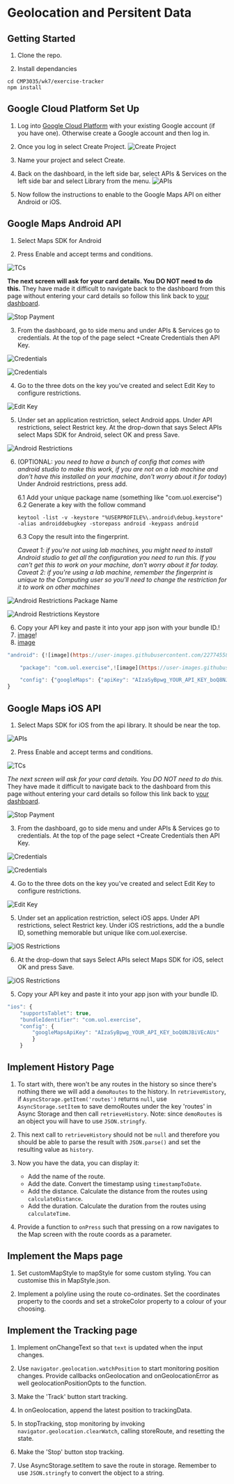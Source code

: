 # Geolocation and Persitent Data

## Getting Started
1. Clone the repo.

2. Install dependancies
```
cd CMP3035/wk7/exercise-tracker
npm install
```

## Google Cloud Platform Set Up
1. Log into [Google Cloud Platform](https://console.cloud.google.com/home/dashboard) with your existing Google account (if you have one). Otherwise create a Google account and then log in.

2. Once you log in select Create Project.
![Create Project](assets/create_project.png)

3. Name your project and select Create.

4. Back on the dashboard, in the left side bar, select APIs & Services on the left side bar and select Library from the menu.
![APIs](assets/apis.png)

5. Now follow the instructions to enable to the Google Maps API on either Android or iOS.

## Google Maps Android API
1. Select Maps SDK for Android

2. Press Enable and accept terms and conditions.

![TCs](assets/tcs.png)

**The next screen will ask for your card details. You DO NOT need to do this.** They have made it difficult to navigate back to the dashboard from this page without entering your card details so follow this link back to [your dashboard](https://console.cloud.google.com/home/dashboard).

![Stop Payment](assets/stoppay.png)

3. From the dashboard, go to side menu and under APIs & Services go to credentials. At the top of the page select +Create Credentials then API Key.

![Credentials](assets/creds1.png)

![Credentials](assets/creds2.png)

4. Go to the three dots on the key you've created and select Edit Key to configure restrictions. 

![Edit Key](assets/editkey.png)

5. Under set an application restriction, select Android apps. Under API restrictions, select Restrict key. At the drop-down that says Select APIs select Maps SDK for Android, select OK and press Save.

![Android Restrictions](assets/androidres.png)

6. (OPTIONAL: *you need to have a bunch of config that comes with android studio to make this work, if you are not on a lab machine and don't have this installed on your machine, don't worry about it for today*) Under Android restrictions, press add. 

    6.1 Add your unique package name (something like "com.uol.exercise")
    6.2 Generate a key with the follow command
    ```
    keytool -list -v -keystore "%USERPROFILE%\.android\debug.keystore" -alias androiddebugkey -storepass android -keypass android
    ```
    6.3 Copy the result into the fingerprint.

    *Caveat 1: if you're not using lab machines, you might need to install Android studio to get all the configuration you need to run this. If you can't get this to work on your machine, don't worry about it for today.*
    *Caveat 2: if you're using a lab machine, remember the fingerprint is unique to the Computing user so you'll need to change the restriction for it to work on other machines*

![Android Restrictions Package Name](assets/packagename.png)

![Android Restrictions Keystore](assets/keystore.png)

6. Copy your API key and paste it into your app json with your bundle ID.!
7. [image](https://user-images.githubusercontent.com/22774558/225607127-5757bda8-6cd2-4d82-aa10-b49819da8873.png)!
8. [image](https://user-images.githubusercontent.com/22774558/225607132-78dc4a66-1d22-4cdb-a25e-7bbceaa57da8.png)


```javascript
"android": {![image](https://user-images.githubusercontent.com/22774558/225606796-db9a98bf-0d18-4186-9202-f25445f31e9d.png)

    "package": "com.uol.exercise",![image](https://user-images.githubusercontent.com/22774558/225606790-6276ddc7-4525-491f-9f7a-6eb4bd560694.png)

    "config": {"googleMaps": {"apiKey": "AIzaSyBpwg_YOUR_API_KEY_boQ8NJBiVEcAUs" }}
}
```

## Google Maps iOS API
1. Select Maps SDK for iOS from the api library. It should be near the top.

![APIs](assets/library.png)

2. Press Enable and accept terms and conditions.

![TCs](assets/tcs.png)

*The next screen will ask for your card details. You DO NOT need to do this.* They have made it difficult to navigate back to the dashboard from this page without entering your card details so follow this link back to [your dashboard](https://console.cloud.google.com/home/dashboard).

![Stop Payment](assets/stoppay.png)

3. From the dashboard, go to side menu and under APIs & Services go to credentials. At the top of the page select +Create Credentials then API Key.

![Credentials](assets/creds1.png)

![Credentials](assets/creds2.png)

4. Go to the three dots on the key you've created and select Edit Key to configure restrictions. 

![Edit Key](assets/editkey.png)

5. Under set an application restriction, select iOS apps. Under API restrictions, select Restrict key. Under iOS restrictions, add the a bundle ID, something memorable but unique like com.uol.exercise.

![iOS Restrictions](assets/iosres.png)

6. At the drop-down that says Select APIs select Maps SDK for iOS, select OK and press Save.

![iOS Restrictions](assets/iosres2.png)

5. Copy your API key and paste it into your app json with your bundle ID.
```javascript
"ios": {
    "supportsTablet": true,
    "bundleIdentifier": "com.uol.exercise",
    "config": {
        "googleMapsApiKey": "AIzaSyBpwg_YOUR_API_KEY_boQ8NJBiVEcAUs"
        }
    }
```

## Implement History Page
1. To start with, there won't be any routes in the history so since there's nothing there we will add a `demoRoutes` to the history. In `retrieveHistory`, if `AsyncStorage.getItem('routes')` returns `null`, use `AsyncStorage.setItem` to save demoRoutes under the key 'routes' in Async Storage and then call `retrieveHistory`. Note: since `demoRoutes` is an object you will have to use `JSON.stringfy`.

2. This next call to `retrieveHistory` should not be `null` and therefore you should be able to parse the result with `JSON.parse()` and set the resulting value as `history`.

3. Now you have the data, you can display it:
    - Add the name of the route.
    - Add the date. Convert the timestamp using `timestampToDate`.
    - Add the distance. Calculate the distance from the routes using `calculateDistance`.
    - Add the duration. Calculate the duration from the routes using `calculateTime`.

4. Provide a function to `onPress` such that pressing on a row navigates to the Map screen with the route coords as a parameter.

## Implement the Maps page
1. Set customMapStyle to mapStyle for some custom styling. You can customise this in MapStyle.json.

2. Implement a polyline using the route co-ordinates. Set the coordinates property to the coords and set a strokeColor property to a colour of your choosing.

## Implement the Tracking page
1. Implement onChangeText so that `text` is updated when the input changes.

2. Use `navigator.geolocation.watchPosition` to start monitoring position changes. Provide callbacks onGeolocation and onGeolocationError as well geolocationPositionOpts to the function.

3. Make the 'Track' button start tracking.

4. In onGeolocation, append the latest position to trackingData.

5. In stopTracking, stop monitoring by invoking `navigator.geolocation.clearWatch`, calling storeRoute, and resetting the state.

6. Make the 'Stop' button stop tracking.

7. Use AsyncStorage.setItem to save the route in storage. Remember to use `JSON.stringfy` to convert the object to a string.

